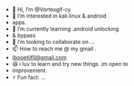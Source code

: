 - 👋 Hi, I’m @Vortexgif-cy
- 👀 I’m interested in kali.linux & android
- apps.
- 🌱 I’m currently learning .android unlocking
- & bypass
- 💞️ I’m looking to collaborate on ...
- 📫 How to reach me @ my gmail .
- ibooetiifll@gmail.com
- 😄 i luv to learn and try new things .im open to
- improvement.
- ⚡ Fun fact: ...

<!---
Vortexgif-cy/Vortexgif-cy is a ✨ special ✨ repository because its `README.md` (this file) appears on your GitHub profile.
You can click the Preview link to take a look at your changes.
--->
